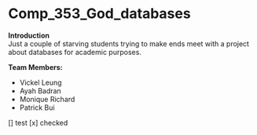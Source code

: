 # Comp_353_God_databases

**Introduction**
<br >
Just a couple of starving students trying to make ends meet with a project about databases for academic purposes.

**Team Members:**
- Vickel Leung
- Ayah Badran
- Monique Richard
- Patrick Bui

[] test
[x] checked
